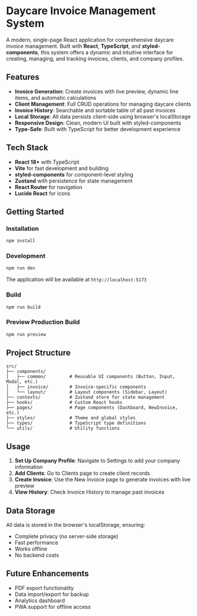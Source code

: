 # Daycare Invoice Management System

A modern, single-page React application for comprehensive daycare invoice management. Built with **React**, **TypeScript**, and **styled-components**, this system offers a dynamic and intuitive interface for creating, managing, and tracking invoices, clients, and company profiles.

## Features

- **Invoice Generation**: Create invoices with live preview, dynamic line items, and automatic calculations
- **Client Management**: Full CRUD operations for managing daycare clients
- **Invoice History**: Searchable and sortable table of all past invoices
- **Local Storage**: All data persists client-side using browser's localStorage
- **Responsive Design**: Clean, modern UI built with styled-components
- **Type-Safe**: Built with TypeScript for better development experience

## Tech Stack

- **React 18+** with TypeScript
- **Vite** for fast development and building
- **styled-components** for component-level styling
- **Zustand** with persistence for state management
- **React Router** for navigation
- **Lucide React** for icons

## Getting Started

### Installation

```bash
npm install
```

### Development

```bash
npm run dev
```

The application will be available at `http://localhost:5173`

### Build

```bash
npm run build
```

### Preview Production Build

```bash
npm run preview
```

## Project Structure

```
src/
├── components/
│   ├── common/         # Reusable UI components (Button, Input, Modal, etc.)
│   ├── invoice/        # Invoice-specific components
│   └── layout/         # Layout components (Sidebar, Layout)
├── contexts/           # Zustand store for state management
├── hooks/              # Custom React hooks
├── pages/              # Page components (Dashboard, NewInvoice, etc.)
├── styles/             # Theme and global styles
├── types/              # TypeScript type definitions
└── utils/              # Utility functions
```

## Usage

1. **Set Up Company Profile**: Navigate to Settings to add your company information
2. **Add Clients**: Go to Clients page to create client records
3. **Create Invoice**: Use the New Invoice page to generate invoices with live preview
4. **View History**: Check Invoice History to manage past invoices

## Data Storage

All data is stored in the browser's localStorage, ensuring:
- Complete privacy (no server-side storage)
- Fast performance
- Works offline
- No backend costs

## Future Enhancements

- PDF export functionality
- Data import/export for backup
- Analytics dashboard
- PWA support for offline access
